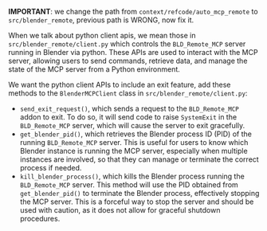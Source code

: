 **IMPORTANT**: we change the path from `context/refcode/auto_mcp_remote` to `src/blender_remote`, previous path is WRONG, now fix it.

When we talk about python client apis, we mean those in `src/blender_remote/client.py` which controls the `BLD_Remote_MCP` server running in Blender via python. These APIs are used to interact with the MCP server, allowing users to send commands, retrieve data, and manage the state of the MCP server from a Python environment.

We want the python client APIs to include an exit feature, add these methods to the `BlenderMCPClient` class in `src/blender_remote/client.py`:
- `send_exit_request()`, which sends a request to the `BLD_Remote_MCP` addon to exit. To do so, it will send code to raise `SystemExit` in the `BLD_Remote_MCP` server, which will cause the server to exit gracefully.
- `get_blender_pid()`, which retrieves the Blender process ID (PID) of the running `BLD_Remote_MCP` server. This is useful for users to know which Blender instance is running the MCP server, especially when multiple instances are involved, so that they can manage or terminate the correct process if needed.
- `kill_blender_process()`, which kills the Blender process running the `BLD_Remote_MCP` server. This method will use the PID obtained from `get_blender_pid()` to terminate the Blender process, effectively stopping the MCP server. This is a forceful way to stop the server and should be used with caution, as it does not allow for graceful shutdown procedures.